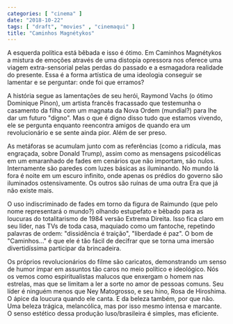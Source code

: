 ```yaml
---
categories: [ "cinema" ]
date: "2018-10-22"
tags: [ "draft", "movies" , "cinemaqui" ]
title: "Caminhos Magnétykos"
---
```

A esquerda política está bêbada e isso é ótimo. Em Caminhos
Magnétykos a mistura de emoções através de uma distopia opressora
nos oferece uma viagem extra-sensorial pelas perdas do passado e a
esmagadora realidade do presente. Essa é a forma artística de uma
ideologia conseguir se lamentar e se perguntar: onde foi que erramos?

A história segue as lamentações de seu herói, Raymond Vachs (o
ótimo Dominique Pinon), um artista francês fracassado que testemunha o
casamento da filha com um magnata da Nova Ordem (mundial?) para lhe dar
um futuro "digno". Mas o que é digno disso tudo que estamos vivendo, ele
se pergunta enquanto reencontra amigos de quando era um revolucionário
e se sente ainda pior. Além de ser preso.

As metáforas se acumulam junto com as referências (como a ridícula, mas
engraçada, sobre Donald Trump), assim como as mensagens psicodélicas
em um emaranhado de fades em cenários que não importam, são
nulos. Internamente são paredes com luzes básicas as iluminando. No
mundo lá fora é noite em um escuro infinito, onde apenas os prédios
do governo são iluminados ostensivamente. Os outros são ruínas de
uma outra Era que já não existe mais.

O uso indiscriminado de fades em torno da figura de Raimundo (que
pelo nome representará o mundo?) olhando estupefato e bêbado para as
loucuras do totalitarismo de 1984 versão Extrema Direita. Isso fica
claro em seu líder, nas TVs de toda casa, maquiado como um fantoche,
repetindo palavras de ordem: "dissidência é traição", "liberdade é
paz". O bom de "Caminhos..." é que ele é tão fácil de decifrar que
se torna uma imersão divertidíssima participar da brincadeira.

Os próprios revolucionários do filme são caricatos, demonstrando
um senso de humor ímpar em assuntos tão caros no meio político e
ideológico. Nós os vemos como espiritualistas malucos que enxergam o
homem nas estrelas, mas que se limitam a ler a sorte no amor de pessoas
comuns. Seu líder é ninguém menos que Ney Matogrosso, e seu hino, Rosa
de Hiroshima. O ápice da loucura quando ele canta. E da beleza também,
por que não. Uma beleza trágica, melancólica, mas por isso mesmo
intensa e marcante. O senso estético dessa produção luso/brasileira
é simples, mas eficiente.
